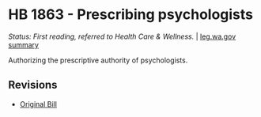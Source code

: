 # HB 1863 - Prescribing psychologists
*Status: First reading, referred to Health Care & Wellness.* | [leg.wa.gov summary](https://app.leg.wa.gov/billsummary?BillNumber=1863&Year=2021)

Authorizing the prescriptive authority of psychologists.

## Revisions
* [Original Bill](1/)